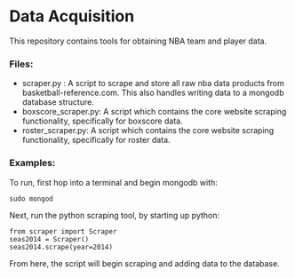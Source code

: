 # Data Acquisition

This repository contains tools for obtaining NBA team and player data.

### Files:
+ scraper.py : A script to scrape and store all raw nba data products
  from basketball-reference.com. This also handles writing data to a mongodb
  database structure.
+ boxscore_scraper.py: A script which contains the core website scraping
  functionality, specifically for boxscore data.  
+ roster_scraper.py: A script which contains the core website scraping
  functionality, specifically for roster data.

### Examples:
To run, first hop into a terminal and begin mongodb with:

    sudo mongod

Next, run the python scraping tool, by starting up python:

    from scraper import Scraper
    seas2014 = Scraper()
    seas2014.scrape(year=2014)

From here, the script will begin scraping and adding data to the database.
    
